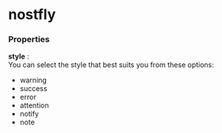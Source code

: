 # nostfly


### Properties 
__style__ :<br>
You can select the style that best suits you from these options:
- warning
- success
- error
- attention
- notify
- note

